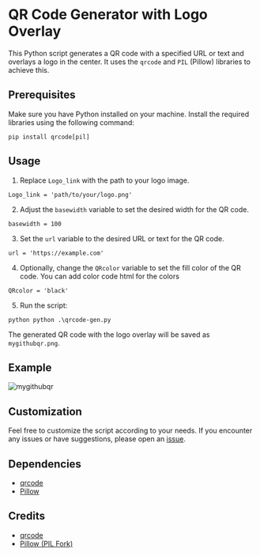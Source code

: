 # QR Code Generator with Logo Overlay

This Python script generates a QR code with a specified URL or text and overlays a logo in the center. It uses the `qrcode` and `PIL` (Pillow) libraries to achieve this.

## Prerequisites

Make sure you have Python installed on your machine. Install the required libraries using the following command:

```
pip install qrcode[pil]
```

## Usage

1. Replace `Logo_link` with the path to your logo image.

```
Logo_link = 'path/to/your/logo.png'
```

2. Adjust the `basewidth` variable to set the desired width for the QR code.

```
basewidth = 100
```

3. Set the `url` variable to the desired URL or text for the QR code.

```
url = 'https://example.com'
```

4. Optionally, change the `QRcolor` variable to set the fill color of the QR code. You can add color code html for the colors 

```
QRcolor = 'black'
```

5. Run the script:

```
python python .\qrcode-gen.py
```

The generated QR code with the logo overlay will be saved as `mygithubqr.png`.

## Example

![mygithubqr](https://github.com/yaserrati/qr-code-generator/assets/88887542/fd046b7f-80a3-45b1-ac02-d1e64fef214e)


## Customization

Feel free to customize the script according to your needs. If you encounter any issues or have suggestions, please open an [issue](https://github.com/your_username/your_repository/issues).

## Dependencies

- [qrcode](https://pypi.org/project/qrcode/)
- [Pillow](https://pypi.org/project/Pillow/)

## Credits

- [qrcode](https://github.com/lincolnloop/python-qrcode)
- [Pillow (PIL Fork)](https://github.com/python-pillow/Pillow)

